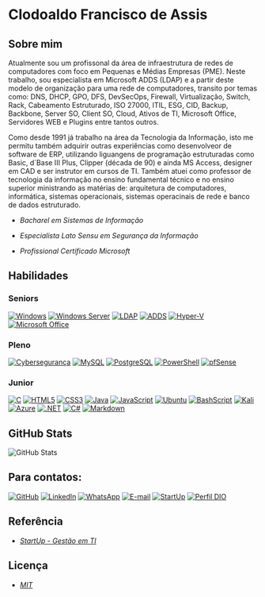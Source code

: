 # Clodoaldo Francisco de Assis

## Sobre mim

Atualmente sou um profissonal da área de infraestrutura de redes de computadores com foco em Pequenas e Médias Empresas (PME). Neste trabalho, sou especialista em Microsoft ADDS (LDAP) e a partir deste modelo de organização para uma rede de computadores, transito por temas como: DNS, DHCP, GPO, DFS, DevSecOps, Firewall, Virtualização, Switch, Rack, Cabeamento Estruturado, ISO 27000, ITIL, ESG, CID, Backup, Backbone, Server SO, Client SO, Cloud, Ativos de TI, Microsoft Office, Servidores WEB e Plugins entre tantos outros.

Como desde 1991 já trabalho na área da Tecnologia da Informação, isto me permitu também adquirir outras experiências como desenvolveor de software de ERP, utilizando liguangens de programação estruturadas como Basic, d´Base III Plus, Clipper (década de 90) e ainda MS Access, designer em CAD e ser instrutor em cursos de TI. Também atuei como professor de tecnologia da informação no ensino fundamental técnico e no ensino superior ministrando as matérias de: arquitetura de computadores, informática, sistemas operacionais, sistemas operacinais de rede e banco de dados estruturado.

- <em>Bacharel em Sistemas de Informação</em>

- <em>Especialista Lato Sensu em Segurança da Informação</em>

- <em>Profissional Certificado Microsoft</em>

## Habilidades

### Seniors

[![Windows](https://img.shields.io/badge/Windows-00A4EF?style=for-the-badge&logo=windows&logoColor=white)](https://www.microsoft.com/windows)
[![Windows Server](https://img.shields.io/badge/Windows_Server-0078D6?style=for-the-badge&logo=windows&logoColor=white)](https://learn.microsoft.com/en-us/windows-server/)
[![LDAP](https://img.shields.io/badge/LDAP-FF0000?style=for-the-badge&logoColor=white)](https://ldap.com/)
[![ADDS](https://img.shields.io/badge/ADDS-0078D6?style=for-the-badge&logo=windows&logoColor=white)](https://learn.microsoft.com/en-us/windows-server/identity/ad-ds/get-started/virtual-dc/active-directory-domain-services-overview)
[![Hyper-V](https://img.shields.io/badge/Hyper_V-FFB900?style=for-the-badge&logo=windows&logoColor=white)](https://learn.microsoft.com/en-us/windows-server/virtualization/hyper-v/hyper-v-technology-overview)
[![Microsoft Office](https://img.shields.io/badge/Microsoft_Office-F25022?style=for-the-badge&logo=microsoft-office&logoColor=white)](https://www.microsoft.com/microsoft-365)

### Pleno

[![Cybersegurança](https://img.shields.io/badge/Cybersegurança-4CAF50?style=for-the-badge&logo=shield-check&logoColor=white)](https://startup.inf.br/site/?p=397)
[![MySQL](https://img.shields.io/badge/MySQL-00000F?style=for-the-badge&logo=mysql&logoColor=white)](https://dev.mysql.com/)
[![PostgreSQL](https://img.shields.io/badge/PostgreSQL-000?style=for-the-badge&logo=postgresql)](https://www.postgresql.org/)
[![PowerShell](https://img.shields.io/badge/PowerShell-5391FE?style=for-the-badge&logo=powershell&logoColor=white)](https://docs.microsoft.com/en-us/powershell/)
[![pfSense](https://img.shields.io/badge/pfSense-312121?style=for-the-badge&logo=firewall&logoColor=white)](https://www.pfsense.org/)

### Junior

[![C](https://img.shields.io/badge/C-00599C?style=for-the-badge&logo=c&logoColor=white)](https://learn.microsoft.com/pt-br/cpp/c-language/?view=msvc-170)
[![HTML5](https://img.shields.io/badge/HTML5-E34F26?style=for-the-badge&logo=html5&logoColor=white)](https://html.spec.whatwg.org/multipage/)
[![CSS3](https://img.shields.io/badge/CSS3-1572B6?style=for-the-badge&logo=css3&logoColor=white)](https://www.w3.org/Style/CSS/Overview.en.html)
[![Java](https://img.shields.io/badge/java-%23ED8B00.svg?style=for-the-badge&logo=openjdk&logoColor=white)](https://openjdk.org/)
[![JavaScript](https://img.shields.io/badge/JavaScript-F7DF1E?style=for-the-badge&logo=javascript&logoColor=black)](https://web.dev/javascript?hl=pt-br)
[![Ubuntu](https://img.shields.io/badge/Ubuntu-35495E?style=for-the-badge&logo=ubuntu&logoColor=2CA5E0)](https://ubuntu.com/)
[![BashScript](https://img.shields.io/badge/bash%20script-0101?style=flat&logo=gnubash&logoColor=%23FFFFFF&labelColor=%23000000)](https://www.gnu.org/software/bash/)
[![Kali](https://img.shields.io/badge/Kali-268BEE?style=for-the-badge&logo=kalilinux&logoColor=white)](https://www.kali.org/)
[![Azure](https://img.shields.io/badge/Azure-blue?style=for-the-badge&logo=microsoft%20azure&logoColor=blue&labelColor=FFFFFF&link=https%3A%2F%2Fimages.app.goo.gl%2FK7PN1jYJd57x4q7A8)](https://portal.azure.com)
[![.NET](https://img.shields.io/badge/.NET-5C2D91?style=for-the-badge&logo=.net&logoColor=white)](https://dotnet.microsoft.com/pt-br/)
[![C#](https://img.shields.io/badge/C%23-239120?style=for-the-badge&logo=c-sharp&logoColor=white)](https://dotnet.microsoft.com/pt-br/languages/csharp)
[![Markdown](https://img.shields.io/badge/Markdown-000?style=for-the-badge&logo=markdown)](https://www.markdownguide.org/)

## GitHub Stats

![GitHub Stats](https://github-readme-stats.vercel.app/api?username=clodoaldofa&theme=transparent&bg_color=000&border_color=30A3DC&show_icons=true&icon_color=30A3DC&title_color=E94D5F&text_color=FFF)


## Para contatos:

[![GitHub](https://img.shields.io/badge/GitHub-100000?style=for-the-badge&logo=github&logoColor=white)](https://github.com/clodoaldofa)
[![LinkedIn](https://img.shields.io/badge/LinkedIn-0077B5?style=for-the-badge&logo=linkedin&logoColor=white)](https://www.linkedin.com/in/clodoaldofa/)
[![WhatsApp](https://img.shields.io/badge/WhatsApp-25D366?style=for-the-badge&logo=whatsapp&logoColor=white)](https://wa.me/+554499122066?text=Olá%20StartUp!%0ATeclo%20com%20Clodoaldo%3F)
[![E-mail](https://img.shields.io/badge/-Email-000?style=for-the-badge&logo=microsoft-outlook&logoColor=007BFF)](mailto:contato@startup.inf.br)
[![StartUp](https://img.shields.io/badge/StartUp-FF6F61?style=for-the-badge&logo=laptop&logoColor=white)](https://www.startup.inf.br/site)
[![Perfil DIO](https://img.shields.io/badge/Perfil_DIO-5C2D91?style=for-the-badge&logo=laptop&logoColor=white)](https://www.dio.me/users/cfa_sites)


## Referência

 - <em>[StartUp - Gestão em TI](https://www.startup.inf.br/site)</em>
 


## Licença

 - <em>[MIT](https://choosealicense.com/licenses/mit/)</em>























<!--
Cabeçalho
-->

<!--
# Título 1
## Título 2
### Título 3

*itálico* _itálico_
**negrito** __negrito__
___negrito e itálico___

- Lista 1
- Lista 2
    - Sublista

1. Lista1
2. Lista2
   1. Sublista2

[Texto da Imagem](https://thumbs.dreamstime.com/b/rei-penguin-30889280.jpg)

![Texto da Imagem](https://thumbs.dreamstime.com/b/rei-penguin-30889280.jpg)

`system.outlprintln();`

```
system.out.println();
system.out.println();
system.out.println();
```
> Texto da Citação
---

| Cabeçalho 1 | Cabeçalho 2|
|-------------|------------|
| Texto 1     | Texto 2    |
| Texto 3     | Texto 4    |

- [X] Tarefa 1
- [ ] Tarefa 2
-->

<!--
**clodoaldofa/clodoaldofa** is a ✨ _special_ ✨ repository because its `README.md` (this file) appears on your GitHub profile.

Here are some ideas to get you started:

- 🔭 I’m currently working on ...
- 🌱 I’m currently learning ...
- 👯 I’m looking to collaborate on ...
- 🤔 I’m looking for help with ...
- 💬 Ask me about ...
- 📫 How to reach me: ...
- 😄 Pronouns: ...
- ⚡ Fun fact: ...
-->
